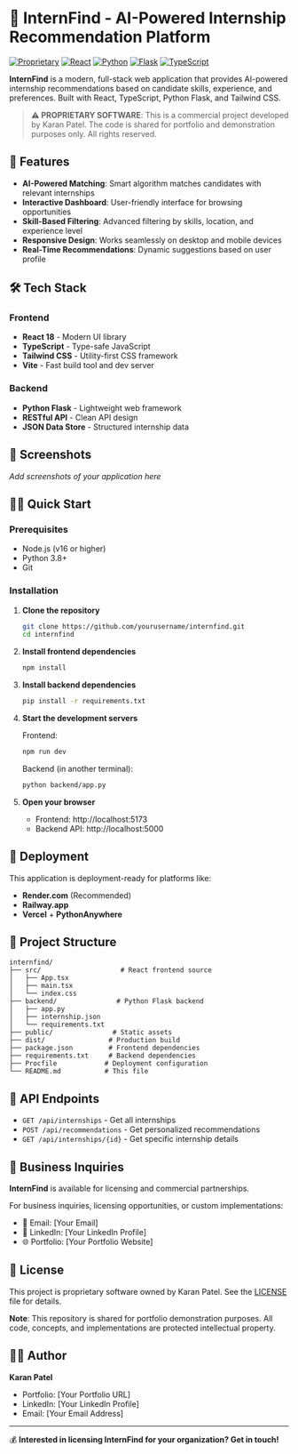 # 🎯 InternFind - AI-Powered Internship Recommendation Platform

[![Proprietary](https://img.shields.io/badge/License-Proprietary-red.svg)](./LICENSE)
[![React](https://img.shields.io/badge/React-20232A?style=flat&logo=react&logoColor=61DAFB)](https://reactjs.org/)
[![Python](https://img.shields.io/badge/Python-3776AB?style=flat&logo=python&logoColor=white)](https://python.org/)
[![Flask](https://img.shields.io/badge/Flask-000000?style=flat&logo=flask&logoColor=white)](https://flask.palletsprojects.com/)
[![TypeScript](https://img.shields.io/badge/TypeScript-007ACC?style=flat&logo=typescript&logoColor=white)](https://typescriptlang.org/)

**InternFind** is a modern, full-stack web application that provides AI-powered internship recommendations based on candidate skills, experience, and preferences. Built with React, TypeScript, Python Flask, and Tailwind CSS.

> **⚠️ PROPRIETARY SOFTWARE**: This is a commercial project developed by Karan Patel. The code is shared for portfolio and demonstration purposes only. All rights reserved.

## 🚀 Features

- **AI-Powered Matching**: Smart algorithm matches candidates with relevant internships
- **Interactive Dashboard**: User-friendly interface for browsing opportunities
- **Skill-Based Filtering**: Advanced filtering by skills, location, and experience level
- **Responsive Design**: Works seamlessly on desktop and mobile devices
- **Real-Time Recommendations**: Dynamic suggestions based on user profile

## 🛠️ Tech Stack

### Frontend
- **React 18** - Modern UI library
- **TypeScript** - Type-safe JavaScript
- **Tailwind CSS** - Utility-first CSS framework
- **Vite** - Fast build tool and dev server

### Backend
- **Python Flask** - Lightweight web framework
- **RESTful API** - Clean API design
- **JSON Data Store** - Structured internship data

## 📱 Screenshots

*Add screenshots of your application here*

## 🏃‍♂️ Quick Start

### Prerequisites
- Node.js (v16 or higher)
- Python 3.8+
- Git

### Installation

1. **Clone the repository**
   ```bash
   git clone https://github.com/yourusername/internfind.git
   cd internfind
   ```

2. **Install frontend dependencies**
   ```bash
   npm install
   ```

3. **Install backend dependencies**
   ```bash
   pip install -r requirements.txt
   ```

4. **Start the development servers**

   Frontend:
   ```bash
   npm run dev
   ```

   Backend (in another terminal):
   ```bash
   python backend/app.py
   ```

5. **Open your browser**
   - Frontend: http://localhost:5173
   - Backend API: http://localhost:5000

## 🚀 Deployment

This application is deployment-ready for platforms like:
- **Render.com** (Recommended)
- **Railway.app**
- **Vercel** + **PythonAnywhere**

## 📂 Project Structure

```
internfind/
├── src/                    # React frontend source
│   ├── App.tsx
│   ├── main.tsx
│   └── index.css
├── backend/               # Python Flask backend
│   ├── app.py
│   ├── internship.json
│   └── requirements.txt
├── public/               # Static assets
├── dist/                # Production build
├── package.json         # Frontend dependencies
├── requirements.txt     # Backend dependencies
├── Procfile            # Deployment configuration
└── README.md           # This file
```

## 🎯 API Endpoints

- `GET /api/internships` - Get all internships
- `POST /api/recommendations` - Get personalized recommendations
- `GET /api/internships/{id}` - Get specific internship details

## 🤝 Business Inquiries

**InternFind** is available for licensing and commercial partnerships. 

For business inquiries, licensing opportunities, or custom implementations:
- 📧 Email: [Your Email]
- 💼 LinkedIn: [Your LinkedIn Profile]
- 🌐 Portfolio: [Your Portfolio Website]

## 📄 License

This project is proprietary software owned by Karan Patel. See the [LICENSE](LICENSE) file for details.

**Note**: This repository is shared for portfolio demonstration purposes. All code, concepts, and implementations are protected intellectual property.

## 👨‍💻 Author

**Karan Patel**
- Portfolio: [Your Portfolio URL]
- LinkedIn: [Your LinkedIn Profile]
- Email: [Your Email Address]

---

💰 **Interested in licensing InternFind for your organization? Get in touch!**
